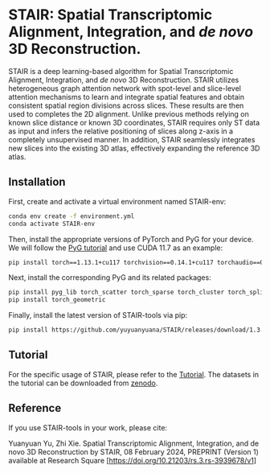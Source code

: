 # STAIR: Spatial Transcriptomic Alignment, Integration, and _de novo_ 3D Reconstruction.

STAIR is a deep learning-based algorithm for Spatial Transcriptomic Alignment, Integration, and _de novo_ 3D Reconstruction. STAIR utilizes heterogeneous graph attention network with spot-level and slice-level attention mechanisms to learn and integrate spatial features and obtain consistent spatial region divisions across slices. These results are then used to completes the 2D alignment. Unlike previous methods relying on known slice distance or known 3D coordinates, STAIR requires only ST data as input and infers the relative positioning of slices along z-axis in a completely unsupervised manner. In addition, STAIR seamlessly integrates new slices into the existing 3D atlas, effectively expanding the reference 3D atlas. 


## Installation

First, create and activate a virtual environment named STAIR-env:

```bash
conda env create -f environment.yml
conda activate STAIR-env
```
Then, install the appropriate versions of PyTorch and PyG for your device. We will follow the [PyG tutorial](https://pytorch-geometric.readthedocs.io/en/latest/install/installation.html) and use CUDA 11.7 as an example:

```bash
pip install torch==1.13.1+cu117 torchvision==0.14.1+cu117 torchaudio==0.13.1 --extra-index-url https://download.pytorch.org/whl/cu117
```

Next, install the corresponding PyG and its related packages:
```bash
pip install pyg_lib torch_scatter torch_sparse torch_cluster torch_spline_conv -f https://data.pyg.org/whl/torch-1.13.1+cu117.html
pip install torch_geometric
```

Finally, install the latest version of STAIR-tools via pip:

```bash
pip install https://github.com/yuyuanyuana/STAIR/releases/download/1.3.1/STAIR_tools-1.3.1-py3-none-any.whl 
```

## Tutorial
For the specific usage of STAIR, please refer to the [Tutorial](https://stair-tutorial.readthedocs.io/en/latest/STAIR-Tutorial.html). The datasets in the tutorial can be downloaded from [zenodo](https://zenodo.org/records/11084262).

## Reference

If you use STAIR-tools in your work, please cite:

Yuanyuan Yu, Zhi Xie. Spatial Transcriptomic Alignment, Integration, and de novo 3D Reconstruction by STAIR, 08 February 2024, PREPRINT (Version 1) available at Research Square [https://doi.org/10.21203/rs.3.rs-3939678/v1]
